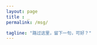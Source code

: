 ```yaml
---
layout: page
title : _
permalink: /msg/

tagline: "路过这里，留下一句，可好？"
---
```


<br>

<div class="msg">


</div>
  
  <section class="post-footer-item comment">
    <div id="disqus_thread"></div> 
    <div id="gitalk_container"></div>
</section>

  <br>

